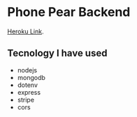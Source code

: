 # Phone Pear Backend

[Heroku Link](https://powerful-retreat-95123.herokuapp.com/).

## Tecnology I have used

* nodejs
* mongodb
* dotenv
* express
* stripe
* cors
